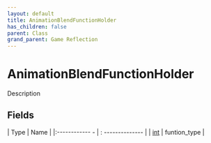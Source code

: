 ```yaml
---
layout: default
title: AnimationBlendFunctionHolder
has_children: false
parent: Class
grand_parent: Game Reflection
---
```

# AnimationBlendFunctionHolder
Description 

## Fields
| Type | Name |
|:------------ - | : -------------- |
| [int](game-reflection/enums/int.md) | funtion_type |
